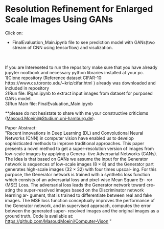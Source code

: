 # Resolution Refinement for Enlarged Scale Images Using GANs
Click on:<br/>
- FinalEvaluation_Main.ipynb file to see prediction model with GANs(two stream of CNN using tensorflow) and visulization.
<br/>
<br/>
If you are Intereseted to run the repository make sure that you have already jupyter nootbook and necessary python libraries installed at your pc.<br/>
1)Clone repository (Reference dataset CIFAR-10 https://www.cs.toronto.edu/~kriz/cifar.html ) already was downloaded and included in repository <br/>
2)Run file: IRgan.ipynb  to extract input images from dataset for purposed GANs model.<br>
3)Run Main file: FinalEvaluation_Main.ipynb <br>

**please do not hesistate to share with me your constructive criticisms (Masoud.Moeini@Studium.uni-hamburg.de). 


Paper Abstract:<br/>
"Recent innovations in Deep Learning (DL) and Convolutional Neural Networks (CNN) in computer vision have enabled us to develop sophisticated methods to improve traditional approaches. This paper presents a novel method to get a super-resolution version of images from low-scale images by applying a Genera- tive Adversarial Networks (GANs). The idea is that based on GANs we assume the input for the Generator network is sequences of low-scale images (8 × 8) and the Generator part generates high-scale images (32 × 32) with four times upscal- ing. For this purpose, the Generator network is trained with a synthetic loss function which consists of an adversarial loss and pixel-wise Mean Square Er- ror (MSE) Loss. The adversarial loss leads the Generator network toward cre- ating the super-resolved images based on the Discriminator network learning ar- gument, that is trained to differentiate between real and fake images. The MSE loss function conceptually improves the performance of the Generator network, and in supervised approach, computes the error between the generated super- resolved images and the original images as a ground truth. Code is available at: https://github.com/MasoudMoeini/Computer-Vison "
<br/>
